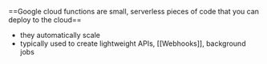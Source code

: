 ==Google cloud functions are small, serverless pieces of code that you can deploy to the cloud==
- they automatically scale 
- typically used to create lightweight APIs, [[Webhooks]], background jobs